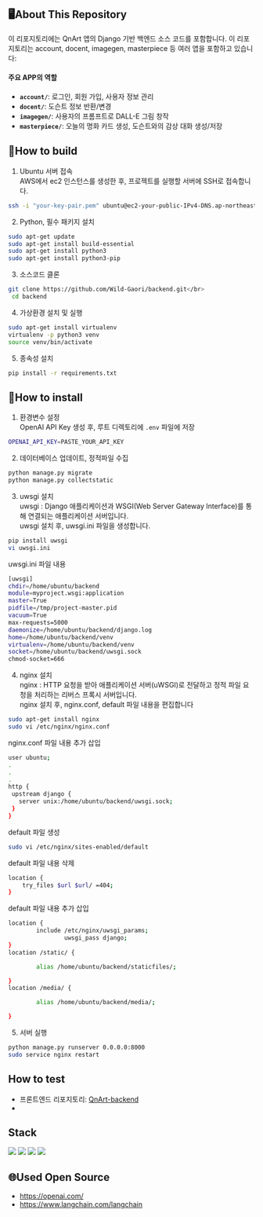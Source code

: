 ## 🖥️About This Repository

이 리포지토리에는 QnArt 앱의 Django 기반 백엔드 소스 코드를 포함합니다. 이 리포지토리는 account, docent, imagegen, masterpiece 등 여러 앱을 포함하고 있습니다:

#### 주요 APP의 역할

- **`account/`**: 로그인, 회원 가입, 사용자 정보 관리
- **`docent/`**: 도슨트 정보 반환/변경
- **`imagegen/`**: 사용자의 프롬프트로 DALL-E 그림 창작
- **`masterpiece/`**: 오늘의 명화 카드 생성, 도슨트와의 감상 대화 생성/저장

## 🔨How to build

1. Ubuntu 서버 접속</br>
AWS에서 ec2 인스턴스를 생성한 후, 프로젝트를 실행할 서버에 SSH로 접속합니다.

```bash
ssh -i "your-key-pair.pem" ubuntu@ec2-your-public-IPv4-DNS.ap-northeast-2.compute.amazonaws.com
```

2. Python, 필수 패키지 설치</br>

```bash
sudo apt-get update
sudo apt-get install build-essential
sudo apt-get install python3
sudo apt-get install python3-pip
```

3. 소스코드 클론</br>

```bash
git clone https://github.com/Wild-Gaori/backend.git</br>
 cd backend
```

4. 가상환경 설치 및 실행</br>

```bash
sudo apt-get install virtualenv
virtualenv -p python3 venv
source venv/bin/activate
```

5. 종속성 설치</br>

```bash
pip install -r requirements.txt
```

## 🤖How to install

1. 환경변수 설정 </br>
OpenAI API Key 생성 후, 루트 디렉토리에 `.env` 파일에 저장

```bash
OPENAI_API_KEY=PASTE_YOUR_API_KEY
```

2. 데이터베이스 업데이트, 정적파일 수집

```bash
python manage.py migrate
python manage.py collectstatic
```

3. uwsgi 설치</br>
uwsgi : Django 애플리케이션과 WSGI(Web Server Gateway Interface)를 통해 연결되는 애플리케이션 서버입니다.</br>
uwsgi 설치 후, uwsgi.ini 파일을 생성합니다.

```bash
pip install uwsgi
vi uwsgi.ini
```
uwsgi.ini 파일 내용
```bash
[uwsgi]
chdir=/home/ubuntu/backend
module=myproject.wsgi:application
master=True
pidfile=/tmp/project-master.pid
vacuum=True
max-requests=5000
daemonize=/home/ubuntu/backend/django.log
home=/home/ubuntu/backend/venv
virtualenv=/home/ubuntu/backend/venv
socket=/home/ubuntu/backend/uwsgi.sock
chmod-socket=666
```

4. nginx 설치</br>
nginx : HTTP 요청을 받아 애플리케이션 서버(uWSGI)로 전달하고 정적 파일 요청을 처리하는 리버스 프록시 서버입니다.</br>
nginx 설치 후, nginx.conf, default 파일 내용을 편집합니다

```bash
sudo apt-get install nginx
sudo vi /etc/nginx/nginx.conf
```
nginx.conf 파일 내용 추가 삽입
```bash
user ubuntu;
.
.
.
http {
 upstream django {
   server unix:/home/ubuntu/backend/uwsgi.sock;       
 }
}
```
default 파일 생성
```bash
sudo vi /etc/nginx/sites-enabled/default
```
default 파일 내용 삭제
```bash
location {
    try_files $url $url/ =404;
}
```
default 파일 내용 추가 삽입
```bash
location {
        include /etc/nginx/uwsgi_params;
                uwsgi_pass django;
}
location /static/ {

        alias /home/ubuntu/backend/staticfiles/;

}
location /media/ {

        alias /home/ubuntu/backend/media/;

}
```

5. 서버 실행

```bash
python manage.py runserver 0.0.0.0:8000
sudo service nginx restart
```



  
## How to test
- 프론트엔드 리포지토리: [QnArt-backend](https://github.com/Wild-Gaori/backend)
- 
## Stack
<img src="https://img.shields.io/badge/python-3776AB?style=for-the-badge&logo=python&logoColor=white">
<img src="https://img.shields.io/badge/django-092E20?style=for-the-badge&logo=django&logoColor=white">
<img src="https://img.shields.io/badge/amazonaws-232F3E?style=for-the-badge&logo=amazonaws&logoColor=white">
<img src="https://img.shields.io/badge/MySQL-4479A1?style=flat-square&logo=MySQL&logoColor=white"/></a> &nbsp 

## 🌐Used Open Source
- https://openai.com/
- https://www.langchain.com/langchain
